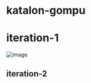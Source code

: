 ﻿# katalon-gompu

# iteration-1
![image](https://user-images.githubusercontent.com/112541317/229525938-758a5a5f-37c6-4a64-b894-ec6dd01d761a.png)

## iteration-2
